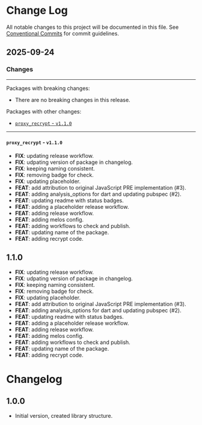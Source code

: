 # Change Log

All notable changes to this project will be documented in this file.
See [Conventional Commits](https://conventionalcommits.org) for commit guidelines.

## 2025-09-24

### Changes

---

Packages with breaking changes:

 - There are no breaking changes in this release.

Packages with other changes:

 - [`proxy_recrypt` - `v1.1.0`](#proxy_recrypt---v110)

---

#### `proxy_recrypt` - `v1.1.0`

 - **FIX**: updating release workflow.
 - **FIX**: udpating version of package in changelog.
 - **FIX**: keeping naming consistent.
 - **FIX**: removing badge for check.
 - **FIX**: updating placeholder.
 - **FEAT**: add attribution to original JavaScript PRE implementation (#3).
 - **FEAT**: adding analysis_options for dart and updating pubspec (#2).
 - **FEAT**: updating readme with status badges.
 - **FEAT**: adding a placeholder release workflow.
 - **FEAT**: adding release workflow.
 - **FEAT**: adding melos config.
 - **FEAT**: adding workflows to check and publish.
 - **FEAT**: updating name of the package.
 - **FEAT**: adding recrypt code.

## 1.1.0

 - **FIX**: updating release workflow.
 - **FIX**: udpating version of package in changelog.
 - **FIX**: keeping naming consistent.
 - **FIX**: removing badge for check.
 - **FIX**: updating placeholder.
 - **FEAT**: add attribution to original JavaScript PRE implementation (#3).
 - **FEAT**: adding analysis_options for dart and updating pubspec (#2).
 - **FEAT**: updating readme with status badges.
 - **FEAT**: adding a placeholder release workflow.
 - **FEAT**: adding release workflow.
 - **FEAT**: adding melos config.
 - **FEAT**: adding workflows to check and publish.
 - **FEAT**: updating name of the package.
 - **FEAT**: adding recrypt code.

# Changelog

## 1.0.0

- Initial version, created library structure.
